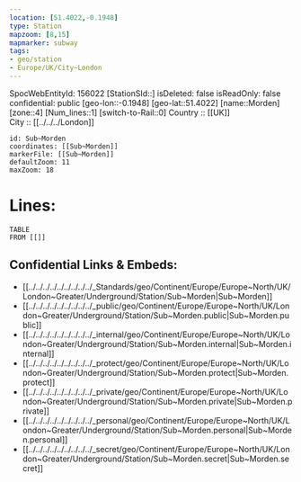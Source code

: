 ```yaml
---
location: [51.4022,-0.1948] 
type: Station 
mapzoom: [8,15] 
mapmarker: subway 
tags:
- geo/station
- Europe/UK/City~London
---
```

SpocWebEntityId: 156022
[StationSId::] 
isDeleted: false
isReadOnly: false
confidential: public
[geo-lon::-0.1948] 
[geo-lat::51.4022] 
[name::Morden] 
[zone::4] 
[Num_lines::1] 
[switch-to-Rail::0] 
Country :: [[UK]]  
City :: [[../../../London]]  


```leaflet
id: Sub~Morden
coordinates: [[Sub~Morden]] 
markerFile: [[Sub~Morden]] 
defaultZoom: 11 
maxZoom: 18
```


# Lines: 
```dataview
TABLE 
FROM [[]] 
```

## Confidential Links & Embeds: 
- [[../../../../../../../../../_Standards/geo/Continent/Europe/Europe~North/UK/London~Greater/Underground/Station/Sub~Morden|Sub~Morden]] 
- [[../../../../../../../../../_public/geo/Continent/Europe/Europe~North/UK/London~Greater/Underground/Station/Sub~Morden.public|Sub~Morden.public]] 
- [[../../../../../../../../../_internal/geo/Continent/Europe/Europe~North/UK/London~Greater/Underground/Station/Sub~Morden.internal|Sub~Morden.internal]] 
- [[../../../../../../../../../_protect/geo/Continent/Europe/Europe~North/UK/London~Greater/Underground/Station/Sub~Morden.protect|Sub~Morden.protect]] 
- [[../../../../../../../../../_private/geo/Continent/Europe/Europe~North/UK/London~Greater/Underground/Station/Sub~Morden.private|Sub~Morden.private]] 
- [[../../../../../../../../../_personal/geo/Continent/Europe/Europe~North/UK/London~Greater/Underground/Station/Sub~Morden.personal|Sub~Morden.personal]] 
- [[../../../../../../../../../_secret/geo/Continent/Europe/Europe~North/UK/London~Greater/Underground/Station/Sub~Morden.secret|Sub~Morden.secret]] 
